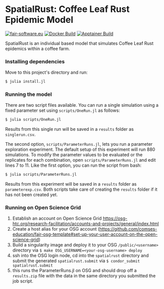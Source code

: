 # SpatialRust: Coffee Leaf Rust Epidemic Model
[![fair-software.eu](https://img.shields.io/badge/fair--software.eu-%E2%97%8F%20%20%E2%97%8F%20%20%E2%97%8B%20%20%E2%97%8B%20%20%E2%97%8B-orange)](https://fair-software.eu)
[![Docker Build](https://github.com/comses-education/spatialrust-model/actions/workflows/docker-image.yml/badge.svg)](https://github.com/comses-education/spatialrust-model/actions/workflows/docker-image.yml)
[![Apptainer Build](https://github.com/comses-education/spatialrust-model/actions/workflows/apptainer-image.yml/badge.svg)](https://github.com/comses-education/spatialrust-model/actions/workflows/apptainer-image.yml)

SpatialRust is an individual based model that simulates Coffee Leaf Rust epidemics within a coffee farm.

### Installing dependencies

Move to this project's directory and run:

```bash
$ julia install.jl
```

### Running the model

There are two script files available. You can run a single simulation using a fixed parameter set using `scripts/OneRun.jl` as follows:

```bash
$ julia scripts/OneRun.jl
```

Results from this single run will be saved in a `results` folder as `singlerun.csv`.

The second option, `scripts/ParameterRuns.jl`, lets you run a parameter exploration experiment. The default setup of this experiment will run 880 simulations. To modify the parameter values to be evaluated or the replicates for each combination, open `scripts/ParameterRuns.jl` and edit lines 7 to 11. Like the first option, you can run the script from bash:

```bash
$ julia scripts/ParameterRuns.jl
```

Results from this experiment will be saved in a `results` folder as `parameterexp.csv`. Both scripts take care of creating the `results` folder if it has not been created yet.

### Running on Open Science Grid
1. Establish an account on Open Science Grid
   https://osg-htc.org/research-facilitation/accounts-and-projects/general/index.html
2. Create a host alias for your OSG account (https://github.com/comses-education/fair-osg-template#set-up-your-user-account-on-the-open-science-grid) 
3. Build a singularity image and deploy it to your OSG `/public/<username>` directory via `$ make OSG_USERNAME=<your-osg-username> deploy`
4. ssh into the OSG login node, cd into the `spatialrust` directory and submit the generated `spatialrust.submit` via `$ condor_submit spatialrust.submit`
5. this runs the ParameterRuns.jl on OSG and should drop off a `results.zip` file with the data in the same directory you submitted the job script.
